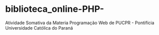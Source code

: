 # biblioteca_online-PHP-
Atividade Somativa da Materia Programação Web de PUCPR - Pontifícia Universidade Católica do Paraná
